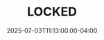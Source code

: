 ---
title: LOCKED
creator: Locked
cart: Locked
type: Locked
date: 2025-07-03T11:13:00.00-04:00
score: 
review: 
---